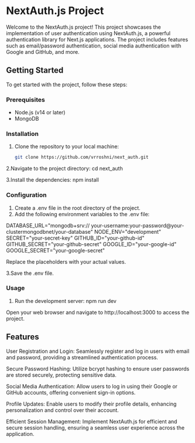# NextAuth.js Project

Welcome to the NextAuth.js project! This project showcases the implementation of user authentication using NextAuth.js, a powerful authentication library for Next.js applications. The project includes features such as email/password authentication, social media authentication with Google and GitHub, and more.

## Getting Started

To get started with the project, follow these steps:

### Prerequisites

- Node.js (v14 or later)
- MongoDB

### Installation

1. Clone the repository to your local machine:

   ```bash
   git clone https://github.com/vrroshni/next_auth.git

2.Navigate to the project directory:
cd next_auth

3.Install the dependencies:
npm install

### Configuration

1. Create a .env file in the root directory of the project.
2. Add the following environment variables to the .env file:

 DATABASE_URL="mongodb+srv://     your-username:your-password@your-clustermongodbnet/your-database"
 NODE_ENV="development"
 SECRET="your-secret-key"
 GITHUB_ID="your-github-id"
 GITHUB_SECRET="your-github-secret"
 GOOGLE_ID="your-google-id"
 GOOGLE_SECRET="your-google-secret"

Replace the placeholders with your actual values.


3.Save the .env file.


### Usage
1. Run the development server:
npm run dev

Open your web browser and navigate to http://localhost:3000 to access the project.

## Features

User Registration and Login: Seamlessly register and log in users with email and password, providing a streamlined authentication process.

Secure Password Hashing: Utilize bcrypt hashing to ensure user passwords are stored securely, protecting sensitive data.

Social Media Authentication: Allow users to log in using their Google or GitHub accounts, offering convenient sign-in options.

Profile Updates: Enable users to modify their profile details, enhancing personalization and control over their account.

Efficient Session Management: Implement NextAuth.js for efficient and secure session handling, ensuring a seamless user experience across the application.

